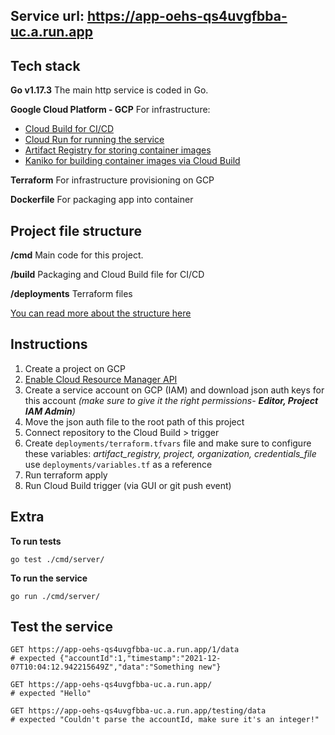 ## Service url: https://app-oehs-qs4uvgfbba-uc.a.run.app
## Tech stack 
**Go v1.17.3**
The main http service is coded in Go.

**Google Cloud Platform - GCP**
For infrastructure: 
 - [Cloud Build for CI/CD](https://www.google.com/search?q=cloud%20build&oq=cloud%20build&aqs=edge..69i57j69i59l4j0i512j69i60l3.2358j0j4&sourceid=chrome&ie=UTF-8) 
 - [Cloud Run for running the service](https://cloud.google.com/run) 
 - [Artifact Registry for storing container images](https://cloud.google.com/artifact-registry)
 - [Kaniko for building container images via Cloud Build](https://github.com/GoogleContainerTools/kaniko)

**Terraform**
For infrastructure provisioning on GCP

**Dockerfile**
For packaging app into container

## Project file structure
 **/cmd**
Main code for this project.

**/build**
Packaging and Cloud Build file for CI/CD

**/deployments**
Terraform files

[You can read more about the structure here](https://github.com/golang-standards/project-layout)

## Instructions
1. Create a project on GCP  
2. [Enable Cloud Resource Manager API](https://console.cloud.google.com/apis/library/cloudresourcemanager.googleapis.com)
3. Create a service account on GCP (IAM) and download json auth keys for this account *(make sure to give it the right permissions- **Editor, Project IAM Admin**)*  
4. Move the json auth file to the root path of this project 
5. Connect repository to the Cloud Build > trigger  
6. Create `deployments/terraform.tfvars` file and make sure to configure these variables: *artifact_registry, project, organization, credentials_file* use `deployments/variables.tf` as a reference
7. Run terraform apply  
8. Run Cloud Build trigger (via GUI or git push event)

## Extra
**To run tests**

    go test ./cmd/server/ 

**To run the service**

    go run ./cmd/server/

## Test the service

    GET https://app-oehs-qs4uvgfbba-uc.a.run.app/1/data  
    # expected {"accountId":1,"timestamp":"2021-12-07T10:04:12.942215649Z","data":"Something new"}
      
    GET https://app-oehs-qs4uvgfbba-uc.a.run.app/
    # expected "Hello"
    
    GET https://app-oehs-qs4uvgfbba-uc.a.run.app/testing/data
    # expected "Couldn't parse the accountId, make sure it's an integer!"
